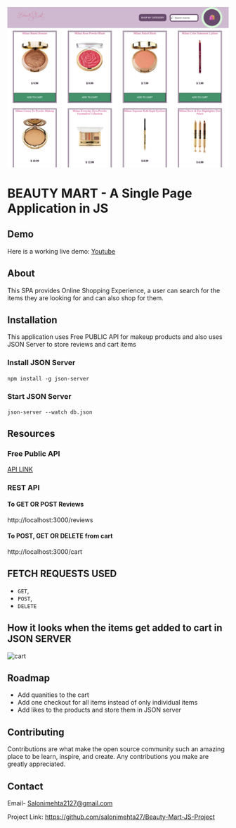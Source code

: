 ![projectlook](images/project.png)

# BEAUTY MART - A Single Page Application in JS

## Demo

Here is a working live demo:
[Youtube](https://youtu.be/rHFJRz0TAOE)

## About
This SPA provides Online Shopping Experience, a user can search for the items they are looking for and can also shop for them.

## Installation

This application uses Free PUBLIC API for makeup products and also uses JSON Server to store reviews and cart items

### Install JSON Server

```npm install -g json-server```

### Start JSON Server

```json-server --watch db.json```

## Resources 

### Free Public API
[API LINK](https://makeup-api.herokuapp.com/api/v1/products.json)

### REST API
#### To GET OR POST Reviews
http://localhost:3000/reviews
#### To POST, GET OR DELETE from cart
http://localhost:3000/cart

## FETCH REQUESTS USED
* `GET`,
* `POST`,
* `DELETE`

## How it looks when the items get added to cart in JSON SERVER 

![cart](images/cartdbjson.png)

## Roadmap
* Add quanities to the cart 
* Add one checkout for all items instead of only individual items
* Add likes to the products and store them in JSON server

## Contributing

Contributions are what make the open source community such an amazing place to be learn, inspire, and create. Any contributions you make are greatly appreciated.

## Contact

Email- Salonimehta2127@gmail.com 

Project Link: https://github.com/salonimehta27/Beauty-Mart-JS-Project
